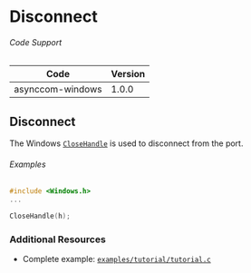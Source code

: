 # Disconnect

###### Code Support
| Code | Version |
| ---- | ------- |
| asynccom-windows | 1.0.0 |


## Disconnect
The Windows [`CloseHandle`](http://msdn.microsoft.com/en-us/library/windows/apps/ms724211.aspx) is used to disconnect from the port.


###### Examples
```c
#include <Windows.h>
...

CloseHandle(h);
```


### Additional Resources
- Complete example: [`examples/tutorial/tutorial.c`](../examples/tutorial/tutorial.c)
